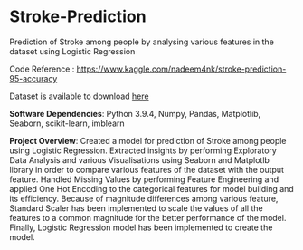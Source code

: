 # Stroke-Prediction
Prediction of Stroke among people by analysing various features in the dataset using Logistic Regression

Code Reference : https://www.kaggle.com/nadeem4nk/stroke-prediction-95-accuracy

Dataset is available to download [here](https://www.kaggle.com/fedesoriano/stroke-prediction-dataset)


**Software Dependencies**: 
Python 3.9.4,
Numpy,
Pandas,
Matplotlib,
Seaborn,
scikit-learn,
imblearn


**Project Overview**:
Created a model for prediction of Stroke among people using Logistic Regression. Extracted insights by performing Exploratory Data Analysis and various Visualisations using Seaborn and Matplotlb library in order to compare various features of the dataset with the output feature. Handled Missing Values by performing Feature Engineering and applied One Hot Encoding to the categorical features for model building and its efficiency. Because of magnitude differences among various feature, Standard Scaler has been implemented to scale the values of all the features to a common magnitude for the better performance of the model. Finally, Logistic Regression model has been implemented to create the model.
